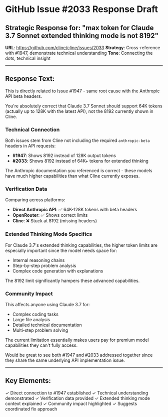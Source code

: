 # GitHub Issue #2033 Response Draft

## Strategic Response for: "max token for Claude 3.7 Sonnet extended thinking mode is not 8192"

**URL**: https://github.com/cline/cline/issues/2033
**Strategy**: Cross-reference with #1947, demonstrate technical understanding
**Tone**: Connecting the dots, technical insight

---

## Response Text:

This is directly related to Issue #1947 - same root cause with the Anthropic API beta headers.

You're absolutely correct that Claude 3.7 Sonnet should support 64K tokens (actually up to 128K with the latest API), not the 8192 currently shown in Cline.

### Technical Connection

Both issues stem from Cline not including the required `anthropic-beta` headers in API requests:
- **#1947**: Shows 8192 instead of 128K output tokens
- **#2033**: Shows 8192 instead of 64K+ tokens for extended thinking

The Anthropic documentation you referenced is correct - these models have much higher capabilities than what Cline currently exposes.

### Verification Data

Comparing across platforms:
- **Direct Anthropic API**: ✅ 64K-128K tokens with beta headers
- **OpenRouter**: ✅ Shows correct limits
- **Cline**: ❌ Stuck at 8192 (missing headers)

### Extended Thinking Mode Specifics

For Claude 3.7's extended thinking capabilities, the higher token limits are especially important since the model needs space for:
- Internal reasoning chains
- Step-by-step problem analysis  
- Complex code generation with explanations

The 8192 limit significantly hampers these advanced capabilities.

### Community Impact

This affects anyone using Claude 3.7 for:
- Complex coding tasks
- Large file analysis
- Detailed technical documentation
- Multi-step problem solving

The current limitation essentially makes users pay for premium model capabilities they can't fully access.

Would be great to see both #1947 and #2033 addressed together since they share the same underlying API implementation issue.

---

## Key Elements:
✓ Direct connection to #1947 established
✓ Technical understanding demonstrated
✓ Verification data provided
✓ Extended thinking mode context explained
✓ Community impact highlighted
✓ Suggests coordinated fix approach